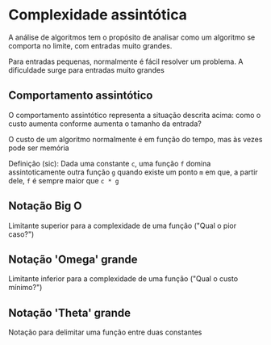 # Complexidade assintótica

A análise de algoritmos tem o propósito de analisar como um algoritmo se 
comporta no limite, com entradas muito grandes.

Para entradas pequenas, normalmente é fácil resolver um problema. A dificuldade
surge para entradas muito grandes

## Comportamento assintótico

O comportamento assintótico representa a situação descrita acima: como o custo
aumenta conforme aumenta o tamanho da entrada?

O custo de um algoritmo normalmente é em função do tempo, mas às vezes pode ser
memória

Definição (sic): Dada uma constante `c`, uma função `f` domina assintoticamente
outra função `g` quando existe um ponto `m` em que, a partir dele, `f` é sempre
maior que `c * g`

## Notação Big O

Limitante superior para a complexidade de uma função ("Qual o pior caso?")

## Notação 'Omega' grande

Limitante inferior para a complexidade de uma função ("Qual o custo mínimo?")

## Notação 'Theta' grande

Notação para delimitar uma função entre duas constantes

